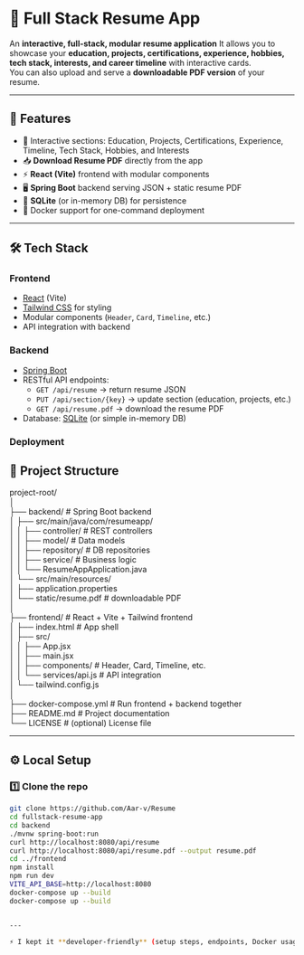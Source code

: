 # 📄 Full Stack Resume App

An **interactive, full-stack, modular resume application**
It allows you to showcase your **education, projects, certifications, experience, hobbies, tech stack, interests, and career timeline** with interactive cards.  
You can also upload and serve a **downloadable PDF version** of your resume.

---

## 🚀 Features

- 📑 Interactive sections: Education, Projects, Certifications, Experience, Timeline, Tech Stack, Hobbies, and Interests
- 📥 **Download Resume PDF** directly from the app
- ⚡ **React (Vite)** frontend with modular components
- 🖥️ **Spring Boot** backend serving JSON + static resume PDF
- 💾 **SQLite** (or in-memory DB) for persistence
- 🐳 Docker support for one-command deployment

---

## 🛠️ Tech Stack

### Frontend

- [React](https://react.dev/) (Vite)
- [Tailwind CSS](https://tailwindcss.com/) for styling
- Modular components (`Header`, `Card`, `Timeline`, etc.)
- API integration with backend

### Backend

- [Spring Boot](https://spring.io/projects/spring-boot)
- RESTful API endpoints:
  - `GET /api/resume` → return resume JSON
  - `PUT /api/section/{key}` → update section (education, projects, etc.)
  - `GET /api/resume.pdf` → download the resume PDF
- Database: [SQLite](https://www.sqlite.org/) (or simple in-memory DB)

### Deployment

## 📂 Project Structure

project-root/<br>
│<br>
├── backend/ # Spring Boot backend<br>
│ ├── src/main/java/com/resumeapp/<br>
│ │ ├── controller/ # REST controllers<br>
│ │ ├── model/ # Data models<br>
│ │ ├── repository/ # DB repositories<br>
│ │ ├── service/ # Business logic<br>
│ │ └── ResumeAppApplication.java<br>
│ └── src/main/resources/<br>
│ ├── application.properties<br>
│ └── static/resume.pdf # downloadable PDF<br>
│<br>
├── frontend/ # React + Vite + Tailwind frontend<br>
│ ├── index.html # App shell<br>
│ ├── src/<br>
│ │ ├── App.jsx<br>
│ │ ├── main.jsx<br>
│ │ ├── components/ # Header, Card, Timeline, etc.<br>
│ │ └── services/api.js # API integration<br>
│ └── tailwind.config.js<br>
│<br>
├── docker-compose.yml # Run frontend + backend together<br>
├── README.md # Project documentation<br>
└── LICENSE # (optional) License file<br>

---

## ⚙️ Local Setup

### 1️⃣ Clone the repo

```bash
git clone https://github.com/Aar-v/Resume
cd fullstack-resume-app
cd backend
./mvnw spring-boot:run
curl http://localhost:8080/api/resume
curl http://localhost:8080/api/resume.pdf --output resume.pdf
cd ../frontend
npm install
npm run dev
VITE_API_BASE=http://localhost:8080
docker-compose up --build
docker-compose up --build


---

⚡ I kept it **developer-friendly** (setup steps, endpoints, Docker usage, deployment options).

```
